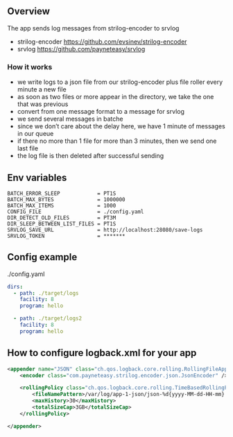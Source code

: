 ## Overview

The app sends log messages from strilog-encoder to srvlog

* strilog-encoder https://github.com/evsinev/strilog-encoder
* srvlog https://github.com/payneteasy/srvlog

### How it works

* we write logs to a json file from our strilog-encoder plus file roller every minute a new file
* as soon as two files or more appear in the directory, we take the one that was previous
* convert from one message format to a message for srvlog
* we send several messages in batche
* since we don’t care about the delay here, we have 1 minute of messages in our queue
* if there no more than 1 file for more than 3 minutes, then we send one last file
* the log file is then deleted after successful sending
  
## Env variables

```shell
BATCH_ERROR_SLEEP            = PT1S
BATCH_MAX_BYTES              = 1000000
BATCH_MAX_ITEMS              = 1000
CONFIG_FILE                  = ./config.yaml
DIR_DETECT_OLD_FILES         = PT3M
DIR_SLEEP_BETWEEN_LIST_FILES = PT1S
SRVLOG_SAVE_URL              = http://localhost:28080/save-logs
SRVLOG_TOKEN                 = *******
```
## Config example

./config.yaml

```yaml
dirs:
  - path: ./target/logs
    facility: 8
    program: hello

  - path: ./target/logs2
    facility: 8
    program: hello
```
    
## How to configure logback.xml for your app

```xml
<appender name="JSON" class="ch.qos.logback.core.rolling.RollingFileAppender">
    <encoder class="com.payneteasy.strilog.encoder.json.JsonEncoder" />

    <rollingPolicy class="ch.qos.logback.core.rolling.TimeBasedRollingPolicy">
        <fileNamePattern>/var/log/app-1-json/json-%d{yyyy-MM-dd-HH-mm}.json</fileNamePattern>
        <maxHistory>30</maxHistory>
        <totalSizeCap>3GB</totalSizeCap>
    </rollingPolicy>

</appender>
```
